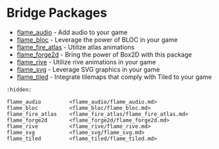 # Bridge Packages

- [flame_audio](flame_audio/flame_audio.md) - Add audio to your game
- [flame_bloc](flame_bloc/flame_bloc.md) - Leverage the power of BLOC in your game
- [flame_fire_atlas](flame_fire_atlas/flame_fire_atlas.md) - Utilize atlas animations
- [flame_forge2d](flame_forge2d/flame_forge2d.md) - Bring the power of Box2D with this package
- [flame_rive](flame_rive/flame_rive.md) - Utilize rive animations in your game
- [flame_svg](flame_svg/flame_svg.md) - Leverage SVG graphics in your game
- [flame_tiled](flame_tiled/flame_tiled.md) - Integrate tilemaps that comply with Tiled to your game

```{toctree}
:hidden:

flame_audio         <flame_audio/flame_audio.md>
flame_bloc          <flame_bloc/flame_bloc.md>
flame_fire_atlas    <flame_fire_atlas/flame_fire_atlas.md>
flame_forge2d       <flame_forge2d/flame_forge2d.md>
flame_rive          <flame_rive/flame_rive.md>
flame_svg           <flame_svg/flame_svg.md>
flame_tiled         <flame_tiled/flame_tiled.md>
```

